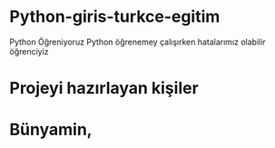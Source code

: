 # Python-giris-turkce-egitim
Python Öğreniyoruz 
Python öğrenemey çalışırken hatalarımız olabilir öğrenciyiz 
# Projeyi hazırlayan kişiler
# Bünyamin, 
